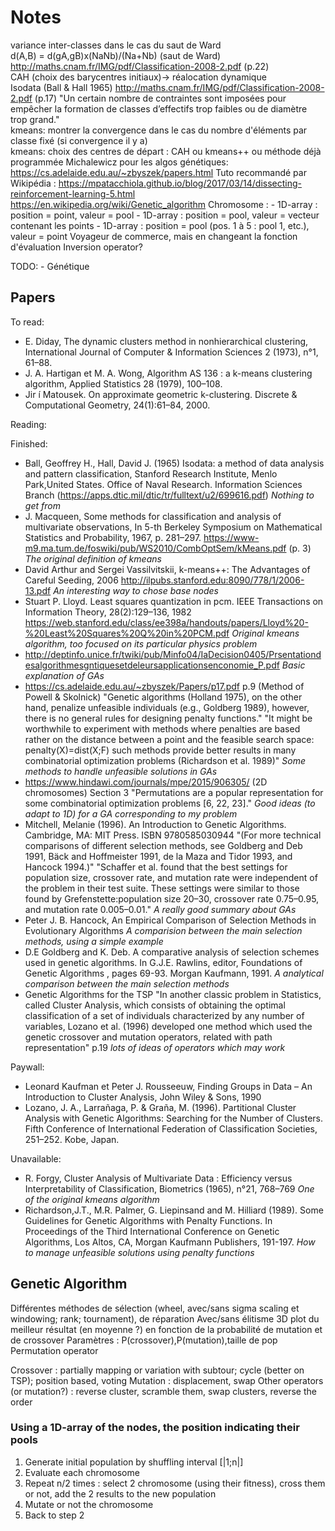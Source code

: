 # Notes

variance inter-classes dans le cas du saut de Ward\
d(A,B) = d(gA,gB)x(NaNb)/(Na+Nb) (saut de Ward) http://maths.cnam.fr/IMG/pdf/Classification-2008-2.pdf (p.22)\
CAH (choix des barycentres initiaux)-> réalocation dynamique\
Isodata (Ball & Hall 1965) http://maths.cnam.fr/IMG/pdf/Classification-2008-2.pdf (p.17) "Un certain nombre de contraintes sont imposées pour empêcher la formation de classes d’effectifs trop faibles ou de diamètre trop grand."\
kmeans: montrer la convergence dans le cas du nombre d'éléments par classe fixé (si convergence il y a)\
kmeans: choix des centres de départ : CAH ou kmeans++ ou méthode déjà programmée
Michalewicz pour les algos génétiques: https://cs.adelaide.edu.au/~zbyszek/papers.html
Tuto recommandé par Wikipédia : https://mpatacchiola.github.io/blog/2017/03/14/dissecting-reinforcement-learning-5.html
https://en.wikipedia.org/wiki/Genetic_algorithm
Chromosome :
    - 1D-array : position = point, valeur = pool
    - 1D-array : position = pool, valeur = vecteur contenant les points
    - 1D-array : position = pool (pos. 1 à 5 : pool 1, etc.), valeur = point
Voyageur de commerce, mais en changeant la fonction d'évaluation
Inversion operator?

TODO:
    - Génétique

## Papers

To read:
 - E. Diday, The dynamic clusters method in nonhierarchical clustering, International Journal of Computer & Information Sciences 2 (1973), n°1, 61–88.
 - J. A. Hartigan et M. A. Wong, Algorithm AS 136 : a k-means clustering algorithm, Applied Statistics 28 (1979), 100–108.
 - Jir ́ı Matousek. On approximate geometric k-clustering. Discrete & Computational Geometry, 24(1):61–84, 2000.

Reading:

Finished:
 - Ball, Geoffrey H., Hall, David J. (1965) Isodata: a method of data analysis and pattern classification, Stanford Research Institute, Menlo Park,United States. Office of Naval Research. Information Sciences Branch (https://apps.dtic.mil/dtic/tr/fulltext/u2/699616.pdf) *Nothing to get from*
 - J. Macqueen, Some methods for classification and analysis of multivariate observations, In 5-th Berkeley Symposium on Mathematical Statistics and Probability, 1967, p. 281–297. https://www-m9.ma.tum.de/foswiki/pub/WS2010/CombOptSem/kMeans.pdf (p. 3) *The original definition of kmeans*
 - David Arthur and Sergei Vassilvitskii, k-means++: The Advantages of Careful Seeding, 2006 http://ilpubs.stanford.edu:8090/778/1/2006-13.pdf *An interesting way to chose base nodes*
 - Stuart P. Lloyd. Least squares quantization in pcm. IEEE Transactions on Information Theory, 28(2):129–136, 1982 https://web.stanford.edu/class/ee398a/handouts/papers/Lloyd%20-%20Least%20Squares%20Q%20in%20PCM.pdf *Original kmeans algorithm, too focused on its particular physics problem*
 - http://deptinfo.unice.fr/twiki/pub/Minfo04/IaDecision0405/Prsentationdesalgorithmesgntiquesetdeleursapplicationsenconomie_P.pdf *Basic explanation of GAs* 
 - https://cs.adelaide.edu.au/~zbyszek/Papers/p17.pdf p.9 (Method of Powell & Skolnick)
		"Genetic algorithms (Holland 1975), on the other hand, penalize unfeasible individuals (e.g., Goldberg 1989), however, there is no general rules for designing penalty functions."
		"It might be worthwhile to experiment with methods where penalties are based rather on the distance between a point and the feasible search space: penalty(X)=dist(X;F) such methods provide better results in many combinatorial optimization problems (Richardson et al. 1989)" *Some methods to handle unfeasible solutions in GAs*
 - https://www.hindawi.com/journals/mpe/2015/906305/ (2D chromosomes) Section 3
		"Permutations are a popular representation for some combinatorial optimization problems [6, 22, 23]." *Good ideas (to adapt to 1D) for a GA corresponding to my problem*
 - Mitchell, Melanie (1996). An Introduction to Genetic Algorithms. Cambridge, MA: MIT Press. ISBN 9780585030944
	"(For more technical comparisons of different selection methods, see Goldberg and Deb 1991, Bäck and Hoffmeister 1991, de la Maza and Tidor 1993, and Hancock 1994.)"
	"Schaffer et al. found that the best settings for population size, crossover rate, and mutation rate were independent of the problem in their test suite. These settings were similar to those found by Grefenstette:population size 20–30, crossover rate 0.75–0.95, and mutation rate 0.005–0.01." *A really good summary about GAs* 
 - Peter J. B. Hancock, An Empirical Comparison of Selection Methods in Evolutionary Algorithms *A comparision between the main selection methods, using a simple example*
 - D.E Goldberg and K. Deb. A comparative analysis of selection schemes used in genetic algorithms. In G.J.E. Rawlins, editor, Foundations of Genetic Algorithms , pages 69-93. Morgan Kaufmann, 1991. *A analytical comparison between the main selection methods*
 - Genetic Algorithms for the TSP "In another classic problem in Statistics, called Cluster Analysis, which consists of obtaining the optimal classification of a set of individuals characterized by any number of variables, Lozano et al. (1996) developed one method which used the genetic crossover and mutation operators, related with path representation" p.19 *lots of ideas of operators which may work*

Paywall:
 - Leonard Kaufman et Peter J. Rousseeuw, Finding Groups in Data – An Introduction to Cluster Analysis, John Wiley & Sons, 1990
 - Lozano, J. A., Larrañaga, P. & Graña, M. (1996). Partitional Cluster Analysis with Genetic Algorithms: Searching for the Number of Clusters. Fifth Conference of International Federation of Classification Societies, 251–252. Kobe, Japan.

Unavailable:
 - R. Forgy, Cluster Analysis of Multivariate Data : Efficiency versus Interpretability of Classification, Biometrics (1965), n°21, 768–769 *One of the original kmeans algorithm*
 - Richardson,J.T., M.R. Palmer, G. Liepinsand and M. Hilliard (1989). Some Guidelines for Genetic Algorithms with Penalty Functions. In Proceedings of the Third International Conference on Genetic Algorithms, Los Altos, CA, Morgan Kaufmann Publishers, 191-197. *How to manage unfeasible solutions using penalty functions*

## Genetic Algorithm
Différentes méthodes de sélection (wheel, avec/sans sigma scaling et windowing; rank; tournament), de réparation
Avec/sans élitisme
3D plot du meilleur résultat (en moyenne ?) en fonction de la probabilité de mutation et de crossover
Paramètres : P(crossover),P(mutation),taille de pop
Permutation operator

Crossover : partially mapping or variation with subtour; cycle (better on TSP); position based, voting
Mutation : displacement, swap
Other operators (or mutation?) : reverse cluster, scramble them, swap clusters, reverse the order
### Using a 1D-array of the nodes, the position indicating their pools

1. Generate initial population by shuffling interval [|1;n|]
2. Evaluate each chromosome
3. Repeat n/2 times : select 2 chromosome (using their fitness), cross them or not, add the 2 results to the new population
4. Mutate or not the chromosome
5. Back to step 2
